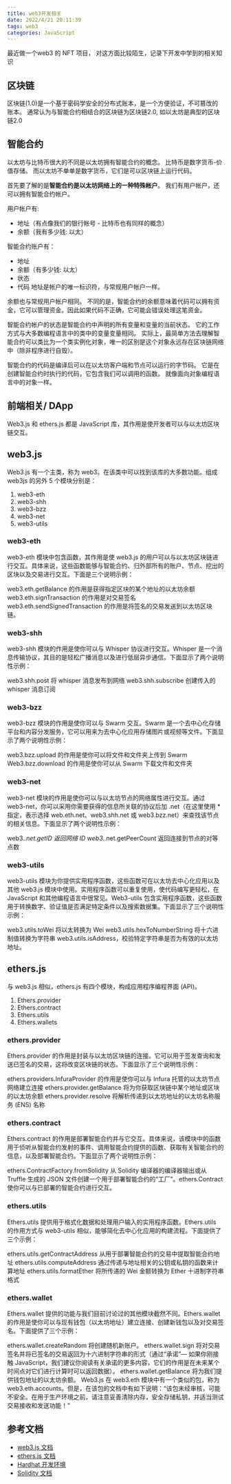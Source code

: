 ```yaml
---
title: web3开发相关
date: 2022/4/21 20:11:39
tags: web3
categories: JavaScript
---
```


最近做一个web3 的 NFT 项目， 对这方面比较陌生，记录下开发中学到的相关知识

## 区块链
区块链(1.0)是一个基于密码学安全的分布式账本，是一个方便验证，不可篡改的账本。
通常认为与智能合约相结合的区块链为区块链2.0, 如以太坊是典型的区块链2.0

## 智能合约
以太坊与比特币很大的不同是以太坊拥有智能合约的概念。 比特币是数字货币-价值存储。 而以太坊不单单是数字货币，它们是可以区块链上运行代码。

首先要了解的是**智能合约是以太坊网络上的一种特殊帐户**。 我们有用户帐户，还可以拥有智能合约帐户。

<!-- more -->

用户帐户有:

- 地址（有点像我们的银行帐号 - 比特币也有同样的概念）
- 余额（我有多少钱: 以太）


智能合约账户有：
- 地址
- 余额（有多少钱: 以太）
- 状态
- 代码
地址是帐户的唯一标识符，与常规用户帐户一样。

余额也与常规用户帐户相同。 不同的是，智能合约的余额意味着代码可以拥有资金，它可以管理资金。因此如果代码不正确，它可能会错误处理这笔资金。

智能合约帐户的状态是智能合约中声明的所有变量和变量的当前状态。 它的工作方式与大多数编程语言中的类中的变量变量相同。 实际上，最简单方法去理解智能合约可以类比为一个类实例化对象，唯一的区别是这个对象永远存在区块链网络中（除非程序进行自毁）。

智能合约的代码是编译后可以在以太坊客户端和节点可以运行的字节码。 它是在创建智能合约时执行的代码，它包含我们可以调用的函数。 就像面向对象编程语言中的对象一样。


## 前端相关/ DApp
Web3.js 和 ethers.js 都是 JavaScript 库，其作用是使开发者可以与以太坊区块链交互。  

## web3.js
Web3.js 有一个主类，称为 web3。在该类中可以找到该库的大多数功能。组成 web3js 的另外 5 个模块分别是：

1. web3-eth
2. web3-shh
3. web3-bzz
4. web3-net
5. web3-utils


### web3-eth
web3-eth 模块中包含函数，其作用是使 web3.js 的用户可以与以太坊区块链进行交互。具体来说，这些函数能够与智能合约、归外部所有的账户、节点、挖出的区块以及交易进行交互。下面是三个说明示例：

web3.eth.getBalance 的作用是获得指定区块的某个地址的以太坊余额
web3.eth.signTransaction 的作用是对交易签名
web3.eth.sendSignedTransaction 的作用是将签名的交易发送到以太坊区块链。

### web3-shh
web3-shh 模块的作用是使你可以与 Whisper 协议进行交互。Whisper 是一个消息传输协议，其目的是轻松广播消息以及进行低层异步通信。下面显示了两个说明性示例：

web3.shh.post 将 whisper 消息发布到网络
web3.shh.subscribe 创建传入的 whisper 消息订阅


### web3-bzz
web3-bzz 模块的作用是使你可以与 Swarm 交互。Swarm 是一个去中心化存储平台和内容分发服务，它可以用来为去中心化应用存储图片或视频等文件。下面显示了两个说明性示例：

web3.bzz.upload 的作用是使你可以将文件和文件夹上传到 Swarm
Web3.bzz.download 的作用是使你可以从 Swarm 下载文件和文件夹

### web3-net
web3-net 模块的作用是使你可以与以太坊节点的网络属性进行交互。通过 web3-net，你可以采用你需要获得的信息所关联的协议后加 .net（在这里使用 * 指定，表示选择 web.eth.net、web3.shh.net 或 web3.bzz.net）来查找该节点的相关信息。下面显示了两个说明性示例：

web3.*.net.getID 返回网络 ID
web3.*.net.getPeerCount 返回连接到节点的对等点数


### web3-utils
web3-utils 模块为你提供实用程序函数，这些函数可在以太坊去中心化应用以及其他 web3.js 模块中使用。实用程序函数可以重复使用，使代码编写更轻松，在 JavaScript 和其他编程语言中很常见。Web3-utils 包含实用程序函数，这些函数用于转换数字、验证值是否满足特定条件以及搜索数据集。下面显示了三个说明性示例：

web3.utils.toWei 将以太转换为 Wei
web3.utils.hexToNumberString 将十六进制值转换为字符串
web3.utils.isAddress，校验特定字符串是否为有效的以太坊地址。


## ethers.js
与 web3.js 相似，ethers.js 有四个模块，构成应用程序编程界面 (API)。

1. Ethers.provider
2. Ethers.contract
3. Ethers.utils
4. Ethers.wallets


### ethers.provider
Ethers.provider 的作用是封装与以太坊区块链的连接。它可以用于签发查询和发送已签名的交易，这将改变区块链的状态。下面显示了三个说明性示例：

ethers.providers.InfuraProvider 的作用是使你可以与 Infura 托管的以太坊节点网络建立连接
ethers.provider.getBalance 将为你获取区块链中某个地址或区块的以太坊余额
ethers.provider.resolve 将解析传递到以太坊地址的以太坊名称服务 (ENS) 名称

### ethers.contract
Ethers.contract 的作用是部署智能合约并与它交互。具体来说，该模块中的函数用于侦听从智能合约发射的事件、调用智能合约提供的函数、获取有关智能合约的信息，以及部署智能合约。下面显示了两个说明性示例：

ethers.ContractFactory.fromSolidity 从 Solidity 编译器的编译器输出或从 Truffle 生成的 JSON 文件创建一个用于部署智能合约的“工厂”。ethers.Contract 使你可以与已部署的智能合约进行交互。


### ethers.utils
Ethers.utils 提供用于格式化数据和处理用户输入的实用程序函数。Ethers.utils 的作用方式与 web3-utils 相似，能够简化去中心化应用的构建流程。下面提供了三个示例：

ethers.utils.getContractAddress 从用于部署智能合约的交易中提取智能合约地址
ethers.utils.computeAddress 通过传递与地址相关的公钥或私钥的函数来计算地址 ethers.utils.formatEther 将所传递的 Wei 金额转换为 Ether 十进制字符串格式

### ethers.wallet
Ethers.wallet 提供的功能与我们目前讨论过的其他模块截然不同。Ethers.wallet 的作用是使你可以与现有钱包（以太坊地址）建立连接、创建新钱包以及对交易签名。下面提供了三个示例：

ethers.wallet.createRandom 将创建随机新账户。
ethers.wallet.sign 将对交易签名并将已签名的交易返回为十六进制字符串的形式（通过“承诺”— 如果你刚接触 JavaScript，我们建议你阅读有关承诺的更多内容，它们的作用是在未来某个时间点对它们进行计算时可以返回数据）。
ethers.wallet.getBalance 将为我们提供钱包地址的以太坊余额。
Web3.js 在 web3.eth 模块中有一个类似的包，称为 web3.eth.accounts。但是，在该包的文档中有如下说明：“该包未经审核，可能不安全。在用于生产环境之前，请注意妥善清除内存，安全存储私钥，并适当测试交易接收和发送功能！”

## 参考文档
- [web3.js 文档](https://learnblockchain.cn/docs/web3.js/)
- [ethers.js 文档](https://learnblockchain.cn/docs/ethers.js/)
- [Hardhat 开发环境](https://learnblockchain.cn/docs/hardhat/getting-started/#%E6%A6%82%E8%BF%B0)
- [Solidity 文档](https://learnblockchain.cn/docs/solidity/)

